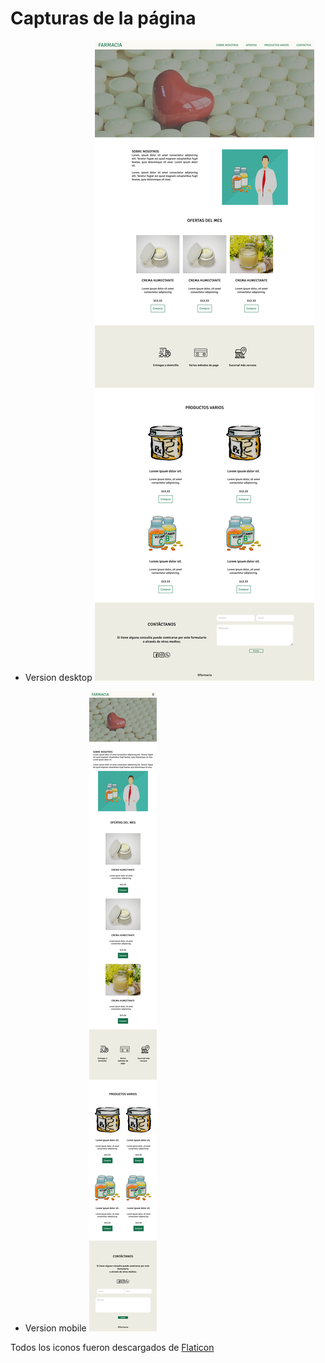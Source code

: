 # Capturas de la página 

 - Version desktop
![](./design/desktop.png)

 - Version mobile
![](./design/mobile.png)

Todos los iconos fueron descargados de [Flaticon](https://www.flaticon.es/iconos-gratis) 